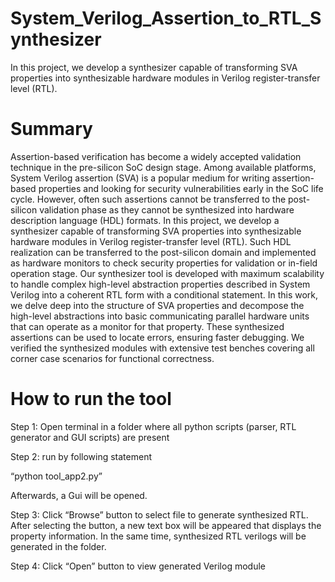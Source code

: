 # System_Verilog_Assertion_to_RTL_Synthesizer
In this project, we develop a synthesizer capable of transforming SVA properties into synthesizable hardware modules in Verilog register-transfer level (RTL).

# Summary
Assertion-based verification has become a widely accepted validation technique in the pre-silicon SoC design stage. Among available platforms, System Verilog assertion (SVA) is a popular medium for writing assertion-based properties and looking for security vulnerabilities early in the SoC life cycle. However, often such assertions cannot be transferred to the post-silicon validation phase as they cannot be synthesized into hardware description language (HDL) formats. In this project, we develop a synthesizer capable of transforming SVA properties into synthesizable hardware modules in Verilog register-transfer level (RTL). Such HDL realization can be transferred to the post-silicon domain and implemented as hardware monitors to check security properties for validation or in-field operation stage. Our synthesizer tool is developed with maximum scalability to handle complex high-level abstraction properties described in System Verilog into a coherent RTL form with a conditional statement. In this work, we delve deep into the structure of SVA properties and decompose the high-level abstractions into basic communicating parallel hardware units that can operate as a monitor for that property. These synthesized assertions can be used to locate errors, ensuring faster debugging. We verified the synthesized modules with extensive test benches covering all corner case scenarios for functional correctness.

# How to run the tool
Step 1: Open terminal in a folder where all python scripts (parser, RTL generator and GUI scripts) are present 

Step 2: run by following statement  

   “python tool_app2.py” 

Afterwards, a Gui will be opened. 

Step 3: Click “Browse” button to select file to generate synthesized RTL. After selecting the button, a new text box will be appeared that displays the property information. In the same time, synthesized RTL verilogs will be generated in the folder. 

Step 4: Click “Open” button to view generated Verilog module 





